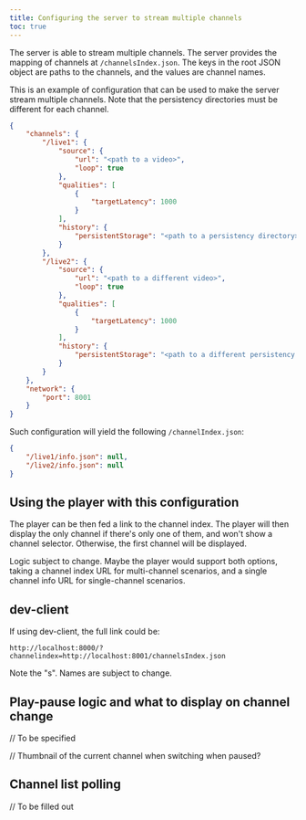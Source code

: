 ```yaml
---
title: Configuring the server to stream multiple channels
toc: true
---
```


The server is able to stream multiple channels.
The server provides the mapping of channels at `/channelsIndex.json`.
The keys in the root JSON object are paths to the channels, and the values are channel names.

This is an example of configuration that can be used to make the server stream multiple channels.
Note that the persistency directories must be different for each channel.

```json
{
    "channels": {
        "/live1": {
            "source": {
                "url": "<path to a video>",
                "loop": true
            },
            "qualities": [
                {
                    "targetLatency": 1000
                }
            ],
            "history": {
                "persistentStorage": "<path to a persistency directory>"
            }
        },
        "/live2": {
            "source": {
                "url": "<path to a different video>",
                "loop": true
            },
            "qualities": [
                {
                    "targetLatency": 1000
                }
            ],
            "history": {
                "persistentStorage": "<path to a different persistency directory>"
            }
        }
    },
    "network": {
        "port": 8001
    }
}

```

Such configuration will yield the following `/channelIndex.json`:

```json
{
    "/live1/info.json": null,
    "/live2/info.json": null
}
```

## Using the player with this configuration

The player can be then fed a link to the channel index.
The player will then display the only channel if there's only one of them, and won't show a channel selector.
Otherwise, the first channel will be displayed.

Logic subject to change.
Maybe the player would support both options, taking a channel index URL for multi-channel scenarios, and a single channel info URL for single-channel scenarios.

## dev-client

If using dev-client, the full link could be:

    http://localhost:8000/?channelindex=http://localhost:8001/channelsIndex.json

Note the "s".
Names are subject to change.

## Play-pause logic and what to display on channel change

// To be specified

// Thumbnail of the current channel when switching when paused?

## Channel list polling

// To be filled out
